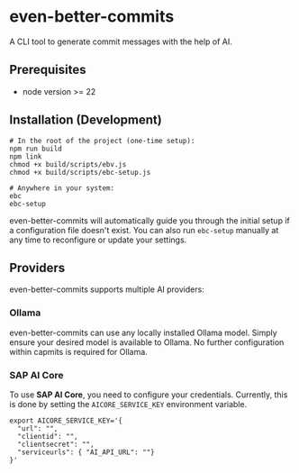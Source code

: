 # even-better-commits
A CLI tool to generate commit messages with the help of AI.

## Prerequisites
- node version >= 22

## Installation (Development)
```
# In the root of the project (one-time setup):
npm run build
npm link
chmod +x build/scripts/ebv.js
chmod +x build/scripts/ebc-setup.js

# Anywhere in your system:
ebc
ebc-setup
```
even-better-commits will automatically guide you through the initial setup if a configuration file doesn't exist.  You can also run `ebc-setup` manually at any time to reconfigure or update your settings.

## Providers
even-better-commits supports multiple AI providers:
### Ollama
even-better-commits can use any locally installed Ollama model. Simply ensure your desired model is available to Ollama. No further configuration within capmits is required for Ollama.

### SAP AI Core
To use **SAP AI Core**, you need to configure your credentials. Currently, this is done by setting the `AICORE_SERVICE_KEY` environment variable.
```
export AICORE_SERVICE_KEY='{
  "url": "",
  "clientid": "",
  "clientsecret": "",
  "serviceurls": { "AI_API_URL": ""}
}'
```

